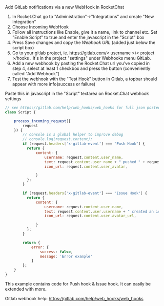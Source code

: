Add GitLab notifications via a new WebHook in RocketChat
1. In Rocket.Chat go to "Administration"->"Integrations" and create "New Integration"
2. Choose Incoming WebHook
3. Follow all instructions like Enable, give it a name, link to channel etc. Set "Enable Script" to true and enter the javascript in the "Script" box
4. Press Save changes and copy the *Webhook URL* (added just below the script box)
5. Go to your gitlab project, ie. https://gitlab.com/< username >/< project >/hooks . It's in the project "settings" under Webhooks menu GitLab.
6. Add a new webhook by pasting the Rocket.Chat url you've copied in step 4, select at least 1 checkbox and press the button (conveniently called "Add Webhook")
7. Test the webhook with the "Test Hook" button in Gitlab, a topbar should appear with more info(success or failure)

Paste this in javascript in the "Script" textarea on Rocket.Chat webhook settings
```javascript
// see https://gitlab.com/help/web_hooks/web_hooks for full json posted by GitLab
class Script {

    process_incoming_request({
        request
    }) {
        // console is a global helper to improve debug
        // console.log(request.content);
        if (request.headers['x-gitlab-event'] === "Push Hook") {
          return {
              content: {
                  username: request.content.user_name,
                  text: request.content.user_name + " pushed " + request.content.total_commits_count + " commits to " + request.content.project.name + ". See: " + request.content.project.web_url,
                  icon_url: request.content.user_avatar,

              }
          };
        }

        if (request.headers['x-gitlab-event'] === "Issue Hook") {
          return {
              content: {
                  username: request.content.user.name,
                  text: request.content.user.username + " created an issue _" + request.content.object_attributes.title + "_ on " + request.content.project.name + ".\n See: " + request.content.object_attributes.url,
                  icon_url: request.content.user.avatar_url,

              }
          };
        }

        return {
            error: {
                success: false,
                message: 'Error example'
            }
        };
    }
}


```
This example contains code for Push hook & Issue hook. It can easily be extended with more.

Gitlab webhook help: https://gitlab.com/help/web_hooks/web_hooks
